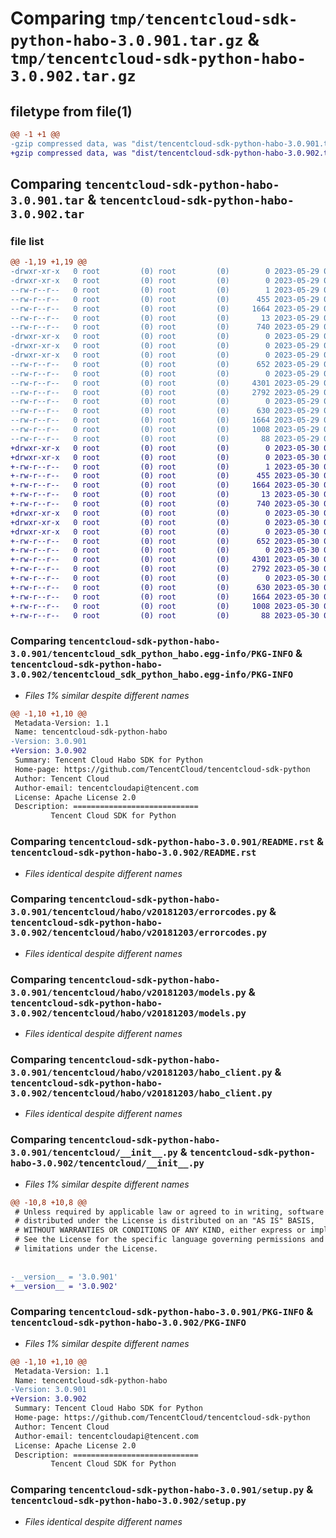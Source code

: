# Comparing `tmp/tencentcloud-sdk-python-habo-3.0.901.tar.gz` & `tmp/tencentcloud-sdk-python-habo-3.0.902.tar.gz`

## filetype from file(1)

```diff
@@ -1 +1 @@
-gzip compressed data, was "dist/tencentcloud-sdk-python-habo-3.0.901.tar", last modified: Mon May 29 02:28:55 2023, max compression
+gzip compressed data, was "dist/tencentcloud-sdk-python-habo-3.0.902.tar", last modified: Tue May 30 00:24:29 2023, max compression
```

## Comparing `tencentcloud-sdk-python-habo-3.0.901.tar` & `tencentcloud-sdk-python-habo-3.0.902.tar`

### file list

```diff
@@ -1,19 +1,19 @@
-drwxr-xr-x   0 root         (0) root         (0)        0 2023-05-29 02:28:55.000000 tencentcloud-sdk-python-habo-3.0.901/
-drwxr-xr-x   0 root         (0) root         (0)        0 2023-05-29 02:28:55.000000 tencentcloud-sdk-python-habo-3.0.901/tencentcloud_sdk_python_habo.egg-info/
--rw-r--r--   0 root         (0) root         (0)        1 2023-05-29 02:28:55.000000 tencentcloud-sdk-python-habo-3.0.901/tencentcloud_sdk_python_habo.egg-info/dependency_links.txt
--rw-r--r--   0 root         (0) root         (0)      455 2023-05-29 02:28:55.000000 tencentcloud-sdk-python-habo-3.0.901/tencentcloud_sdk_python_habo.egg-info/SOURCES.txt
--rw-r--r--   0 root         (0) root         (0)     1664 2023-05-29 02:28:55.000000 tencentcloud-sdk-python-habo-3.0.901/tencentcloud_sdk_python_habo.egg-info/PKG-INFO
--rw-r--r--   0 root         (0) root         (0)       13 2023-05-29 02:28:55.000000 tencentcloud-sdk-python-habo-3.0.901/tencentcloud_sdk_python_habo.egg-info/top_level.txt
--rw-r--r--   0 root         (0) root         (0)      740 2023-05-29 02:28:55.000000 tencentcloud-sdk-python-habo-3.0.901/README.rst
-drwxr-xr-x   0 root         (0) root         (0)        0 2023-05-29 02:28:55.000000 tencentcloud-sdk-python-habo-3.0.901/tencentcloud/
-drwxr-xr-x   0 root         (0) root         (0)        0 2023-05-29 02:28:55.000000 tencentcloud-sdk-python-habo-3.0.901/tencentcloud/habo/
-drwxr-xr-x   0 root         (0) root         (0)        0 2023-05-29 02:28:55.000000 tencentcloud-sdk-python-habo-3.0.901/tencentcloud/habo/v20181203/
--rw-r--r--   0 root         (0) root         (0)      652 2023-05-29 02:28:55.000000 tencentcloud-sdk-python-habo-3.0.901/tencentcloud/habo/v20181203/errorcodes.py
--rw-r--r--   0 root         (0) root         (0)        0 2023-05-29 02:28:55.000000 tencentcloud-sdk-python-habo-3.0.901/tencentcloud/habo/v20181203/__init__.py
--rw-r--r--   0 root         (0) root         (0)     4301 2023-05-29 02:28:55.000000 tencentcloud-sdk-python-habo-3.0.901/tencentcloud/habo/v20181203/models.py
--rw-r--r--   0 root         (0) root         (0)     2792 2023-05-29 02:28:55.000000 tencentcloud-sdk-python-habo-3.0.901/tencentcloud/habo/v20181203/habo_client.py
--rw-r--r--   0 root         (0) root         (0)        0 2023-05-29 02:28:55.000000 tencentcloud-sdk-python-habo-3.0.901/tencentcloud/habo/__init__.py
--rw-r--r--   0 root         (0) root         (0)      630 2023-05-29 02:28:55.000000 tencentcloud-sdk-python-habo-3.0.901/tencentcloud/__init__.py
--rw-r--r--   0 root         (0) root         (0)     1664 2023-05-29 02:28:55.000000 tencentcloud-sdk-python-habo-3.0.901/PKG-INFO
--rw-r--r--   0 root         (0) root         (0)     1008 2023-05-29 02:28:55.000000 tencentcloud-sdk-python-habo-3.0.901/setup.py
--rw-r--r--   0 root         (0) root         (0)       88 2023-05-29 02:28:55.000000 tencentcloud-sdk-python-habo-3.0.901/setup.cfg
+drwxr-xr-x   0 root         (0) root         (0)        0 2023-05-30 00:24:29.000000 tencentcloud-sdk-python-habo-3.0.902/
+drwxr-xr-x   0 root         (0) root         (0)        0 2023-05-30 00:24:29.000000 tencentcloud-sdk-python-habo-3.0.902/tencentcloud_sdk_python_habo.egg-info/
+-rw-r--r--   0 root         (0) root         (0)        1 2023-05-30 00:24:29.000000 tencentcloud-sdk-python-habo-3.0.902/tencentcloud_sdk_python_habo.egg-info/dependency_links.txt
+-rw-r--r--   0 root         (0) root         (0)      455 2023-05-30 00:24:29.000000 tencentcloud-sdk-python-habo-3.0.902/tencentcloud_sdk_python_habo.egg-info/SOURCES.txt
+-rw-r--r--   0 root         (0) root         (0)     1664 2023-05-30 00:24:29.000000 tencentcloud-sdk-python-habo-3.0.902/tencentcloud_sdk_python_habo.egg-info/PKG-INFO
+-rw-r--r--   0 root         (0) root         (0)       13 2023-05-30 00:24:29.000000 tencentcloud-sdk-python-habo-3.0.902/tencentcloud_sdk_python_habo.egg-info/top_level.txt
+-rw-r--r--   0 root         (0) root         (0)      740 2023-05-30 00:24:29.000000 tencentcloud-sdk-python-habo-3.0.902/README.rst
+drwxr-xr-x   0 root         (0) root         (0)        0 2023-05-30 00:24:29.000000 tencentcloud-sdk-python-habo-3.0.902/tencentcloud/
+drwxr-xr-x   0 root         (0) root         (0)        0 2023-05-30 00:24:29.000000 tencentcloud-sdk-python-habo-3.0.902/tencentcloud/habo/
+drwxr-xr-x   0 root         (0) root         (0)        0 2023-05-30 00:24:29.000000 tencentcloud-sdk-python-habo-3.0.902/tencentcloud/habo/v20181203/
+-rw-r--r--   0 root         (0) root         (0)      652 2023-05-30 00:24:29.000000 tencentcloud-sdk-python-habo-3.0.902/tencentcloud/habo/v20181203/errorcodes.py
+-rw-r--r--   0 root         (0) root         (0)        0 2023-05-30 00:24:29.000000 tencentcloud-sdk-python-habo-3.0.902/tencentcloud/habo/v20181203/__init__.py
+-rw-r--r--   0 root         (0) root         (0)     4301 2023-05-30 00:24:29.000000 tencentcloud-sdk-python-habo-3.0.902/tencentcloud/habo/v20181203/models.py
+-rw-r--r--   0 root         (0) root         (0)     2792 2023-05-30 00:24:29.000000 tencentcloud-sdk-python-habo-3.0.902/tencentcloud/habo/v20181203/habo_client.py
+-rw-r--r--   0 root         (0) root         (0)        0 2023-05-30 00:24:29.000000 tencentcloud-sdk-python-habo-3.0.902/tencentcloud/habo/__init__.py
+-rw-r--r--   0 root         (0) root         (0)      630 2023-05-30 00:24:29.000000 tencentcloud-sdk-python-habo-3.0.902/tencentcloud/__init__.py
+-rw-r--r--   0 root         (0) root         (0)     1664 2023-05-30 00:24:29.000000 tencentcloud-sdk-python-habo-3.0.902/PKG-INFO
+-rw-r--r--   0 root         (0) root         (0)     1008 2023-05-30 00:24:29.000000 tencentcloud-sdk-python-habo-3.0.902/setup.py
+-rw-r--r--   0 root         (0) root         (0)       88 2023-05-30 00:24:29.000000 tencentcloud-sdk-python-habo-3.0.902/setup.cfg
```

### Comparing `tencentcloud-sdk-python-habo-3.0.901/tencentcloud_sdk_python_habo.egg-info/PKG-INFO` & `tencentcloud-sdk-python-habo-3.0.902/tencentcloud_sdk_python_habo.egg-info/PKG-INFO`

 * *Files 1% similar despite different names*

```diff
@@ -1,10 +1,10 @@
 Metadata-Version: 1.1
 Name: tencentcloud-sdk-python-habo
-Version: 3.0.901
+Version: 3.0.902
 Summary: Tencent Cloud Habo SDK for Python
 Home-page: https://github.com/TencentCloud/tencentcloud-sdk-python
 Author: Tencent Cloud
 Author-email: tencentcloudapi@tencent.com
 License: Apache License 2.0
 Description: ============================
         Tencent Cloud SDK for Python
```

### Comparing `tencentcloud-sdk-python-habo-3.0.901/README.rst` & `tencentcloud-sdk-python-habo-3.0.902/README.rst`

 * *Files identical despite different names*

### Comparing `tencentcloud-sdk-python-habo-3.0.901/tencentcloud/habo/v20181203/errorcodes.py` & `tencentcloud-sdk-python-habo-3.0.902/tencentcloud/habo/v20181203/errorcodes.py`

 * *Files identical despite different names*

### Comparing `tencentcloud-sdk-python-habo-3.0.901/tencentcloud/habo/v20181203/models.py` & `tencentcloud-sdk-python-habo-3.0.902/tencentcloud/habo/v20181203/models.py`

 * *Files identical despite different names*

### Comparing `tencentcloud-sdk-python-habo-3.0.901/tencentcloud/habo/v20181203/habo_client.py` & `tencentcloud-sdk-python-habo-3.0.902/tencentcloud/habo/v20181203/habo_client.py`

 * *Files identical despite different names*

### Comparing `tencentcloud-sdk-python-habo-3.0.901/tencentcloud/__init__.py` & `tencentcloud-sdk-python-habo-3.0.902/tencentcloud/__init__.py`

 * *Files 1% similar despite different names*

```diff
@@ -10,8 +10,8 @@
 # Unless required by applicable law or agreed to in writing, software
 # distributed under the License is distributed on an "AS IS" BASIS,
 # WITHOUT WARRANTIES OR CONDITIONS OF ANY KIND, either express or implied.
 # See the License for the specific language governing permissions and
 # limitations under the License.
 
 
-__version__ = '3.0.901'
+__version__ = '3.0.902'
```

### Comparing `tencentcloud-sdk-python-habo-3.0.901/PKG-INFO` & `tencentcloud-sdk-python-habo-3.0.902/PKG-INFO`

 * *Files 1% similar despite different names*

```diff
@@ -1,10 +1,10 @@
 Metadata-Version: 1.1
 Name: tencentcloud-sdk-python-habo
-Version: 3.0.901
+Version: 3.0.902
 Summary: Tencent Cloud Habo SDK for Python
 Home-page: https://github.com/TencentCloud/tencentcloud-sdk-python
 Author: Tencent Cloud
 Author-email: tencentcloudapi@tencent.com
 License: Apache License 2.0
 Description: ============================
         Tencent Cloud SDK for Python
```

### Comparing `tencentcloud-sdk-python-habo-3.0.901/setup.py` & `tencentcloud-sdk-python-habo-3.0.902/setup.py`

 * *Files identical despite different names*

